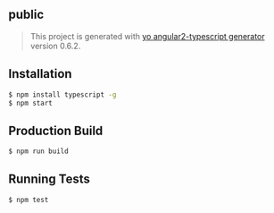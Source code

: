 ## public
> This project is generated with [yo angular2-typescript generator](https://github.com/shibbir/generator-angular2-typescript) version 0.6.2.

## Installation

```bash
$ npm install typescript -g
$ npm start
```

## Production Build
```bash
$ npm run build
```

## Running Tests
```bash
$ npm test
```
